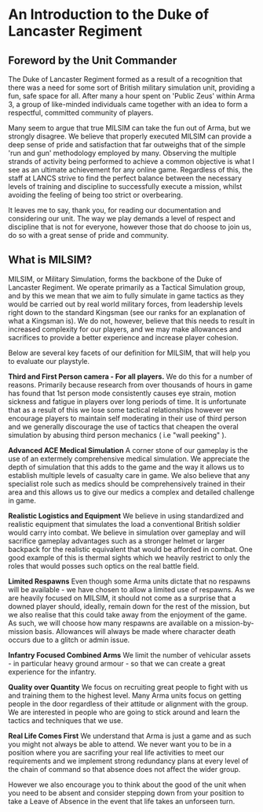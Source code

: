 # An Introduction to the Duke of Lancaster Regiment

## Foreword by the Unit Commander
The Duke of Lancaster Regiment formed as a result of a recognition that there was a need for some sort of British military simulation unit, providing a fun, safe space for all. After many a hour spent on 'Public Zeus' within Arma 3, a group of like-minded individuals came together with an idea to form a respectful, committed community of players.

Many seem to argue that true MILSIM can take the fun out of Arma, but we strongly disagree. We believe that properly executed MILSIM can provide a deep sense of pride and satisfaction that far outweighs that of the simple 'run and gun' methodology employed by many. Observing the multiple strands of activity being performed to achieve a common objective is what I see as an ultimate achievement for any online game. Regardless of this, the staff at LANCS strive to find the perfect balance between the necessary levels of training and discipline to successfully execute a mission, whilst avoiding the feeling of being too strict or overbearing.

It leaves me to say, thank you, for reading our documentation and considering our unit. The way we play demands a level of respect and discipline that is not for everyone, however those that do choose to join us, do so with a great sense of pride and community.

## What is MILSIM?
MILSIM, or Military Simulation, forms the backbone of the Duke of Lancaster Regiment. We operate primarily as a Tactical Simulation group, and by this we mean that we aim to fully simulate in game tactics as they would be carried out by real world military forces, from leadership levels right down to the standard Kingsman (see our ranks for an explanation of what a Kingsman is). We do not, however, believe that this needs to result in increased complexity for our players, and we may make allowances and sacrifices to provide a better experience and increase player cohesion.

Below are several key facets of our definition for MILSIM, that will help you to evaluate our playstyle.

**Third and First Person camera - For all players.**
We do this for a number of reasons. Primarily because research from over thousands of hours in game has found that 1st person mode consistently causes eye strain, motion sickness and fatigue in players over long periods of time. It is unfortunate that as a result of this we lose some tactical relationships however we encourage players to maintain self moderating in their use of third person and we generally discourage the use of tactics that cheapen the overal simulation by abusing third person mechanics ( i.e "wall peeking" ).

**Advanced ACE Medical Simulation**
A corner stone of our gameplay is the use of an extermely comprehensive medical simulation. We appreciate the depth of simulation that this adds to the game and the way it allows us to establish multiple levels of casualty care in game. We also believe that any specialist role such as medics should be comprehensively trained in their area and this allows us to give our medics a complex and detailed challenge in game.

**Realistic Logistics and Equipment**
We believe in using standardized and realistic equipment that simulates the load a conventional British soldier would carry into combat. We believe in simulation over gameplay and will sacrifice gameplay advantages such as a stronger helmet or larger backpack for the realistic equivalent that would be afforded in combat. One good example of this is thermal sights which we heavily restrict to only the roles that would posses such optics on the real battle field.

**Limited Respawns**
Even though some Arma units dictate that no respawns will be available - we have chosen to allow a limited use of respawns. As we are heavily focused on MILSIM, it should not come as a surprise that a downed player should, ideally, remain down for the rest of the mission, but we also realise that this could take away from the enjoyment of the game. As such, we will choose how many respawns are available on a mission-by-mission basis. Allowances will always be made where character death occurs due to a glitch or admin issue.

**Infantry Focused Combined Arms**
We limit the number of vehicular assets - in particular heavy ground armour - so that we can create a great experience for the infantry.

**Quality over Quantity**
We focus on recruiting great people to fight with us and training them to the highest level. Many Arma units focus on getting people in the door regardless of their attitude or alignment with the group. We are interested in people who are going to stick around and learn the tactics and techniques that we use.

**Real Life Comes First**
We understand that Arma is just a game and as such you might not always be able to attend. We never want you to be in a position where you are sacrifing your real life activities to meet our requirements and we implement strong redundancy plans at every level of the chain of command so that absence does not affect the wider group.

However we also encourage you to think about the good of the unit when you need to be absent and consider stepping down from your position to take a Leave of Absence in the event that life takes an unforseen turn.
